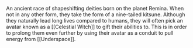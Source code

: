 An ancient race of shapeshifting deities born on the planet Remina. When not in any other form, they take the form of a nine-tailed kitsune. Although they naturally lead long lives compared to humans, they will often pick an avatar known as a [[Celestial Witch]] to gift their abilities to. This is in order to prolong them even further by using their avatar as a conduit to pull energy from [[Underspace]].
